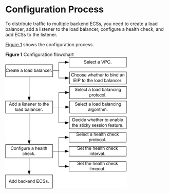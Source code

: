 # Configuration Process<a name="en-us_elb_02_0001"></a>

To distribute traffic to multiple backend ECSs, you need to create a load balancer, add a listener to the load balancer, configure a health check, and add ECSs to the listener.

[Figure 1](#fig376785516026)  shows the configuration process.

**Figure  1**  Configuration flowchart<a name="fig376785516026"></a>
![](figures/configuration-flowchart.png "Configuration flowchart")


